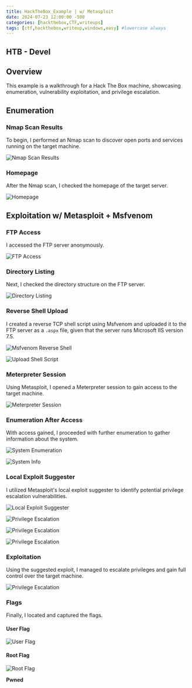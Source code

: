```yaml
---
title: HackTheBox_Example | w/ Metasploit
date: 2024-07-23 12:00:00 -500
categories: [hackthebox,CTF,writeups]
tags: [ctf,hackthebox,writeup,windows,easy] #lowercase always
---
```


## HTB - Devel

## Overview

This example is a walkthrough for a Hack The Box machine, showcasing enumeration, vulnerability exploitation, and privilege escalation.

## Enumeration

### Nmap Scan Results

To begin, I performed an Nmap scan to discover open ports and services running on the target machine.

![Nmap Scan Results](/assets/img/Devel/1.png)

### Homepage

After the Nmap scan, I checked the homepage of the target server.

![Homepage](/assets/img/Devel/2.png)

## Exploitation w/ Metasploit + Msfvenom

### FTP Access

I accessed the FTP server anonymously.

![FTP Access](/assets/img/Devel/3.png)

### Directory Listing

Next, I checked the directory structure on the FTP server.

![Directory Listing](/assets/img/Devel/4.png)

### Reverse Shell Upload

I created a reverse TCP shell script using Msfvenom and uploaded it to the FTP server as a `.aspx` file, given that the server runs Microsoft IIS version 7.5.

![Msfvenom Reverse Shell](/assets/img/Devel/5.png)

![Upload Shell Script](/assets/img/Devel/6.png)

### Meterpreter Session

Using Metasploit, I opened a Meterpreter session to gain access to the target machine.

![Meterpreter Session](/assets/img/Devel/7.png)

### Enumeration After Access

With access gained, I proceeded with further enumeration to gather information about the system.

![System Enumeration](/assets/img/Devel/8.png)

![System Info](/assets/img/Devel/9.png)

### Local Exploit Suggester

I utilized Metasploit's local exploit suggester to identify potential privilege escalation vulnerabilities.

![Local Exploit Suggester](/assets/img/Devel/10.png)

![Privilege Escalation](/assets/img/Devel/11.png)

![Privilege Escalation](/assets/img/Devel/12.png)

![Privilege Escalation](/assets/img/Devel/13.png)

### Exploitation

Using the suggested exploit, I managed to escalate privileges and gain full control over the target machine.

![Privilege Escalation](/assets/img/Devel/14.png)

### Flags

Finally, I located and captured the flags.

#### User Flag

![User Flag](/assets/img/Devel/15.png)

#### Root Flag

![Root Flag](/assets/img/Devel/16.png)

**Pwned**
